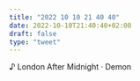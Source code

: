 ```yaml
---
title: "2022 10 10 21 40 40"
date: 2022-10-10T21:40:40+02:00
draft: false
type: "tweet"
---
```


♪ London After Midnight · Demon

